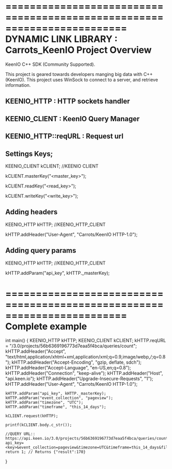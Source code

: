 ========================================================================
    DYNAMIC LINK LIBRARY : Carrots_KeenIO Project Overview
========================================================================

KeenIO C++ SDK (Community Supported).

This project is geared towards developers manging big data with C++ (KeenIO).
This project uses WinSock to connect to a server, and retrieve information.


## KEENIO_HTTP : HTTP sockets handler

## KEENIO_CLIENT : KeenIO Query Manager

## KEENIO_HTTP::reqURL : Request url


## Settings Keys;

KEENIO_CLIENT kCLIENT; //KEENIO CLIENT

kCLIENT.masterKey("<master_key>");

kCLIENT.readKey("<read_key>");

kCLIENT.writeKey("<write_key>");


## Adding headers
KEENIO_HTTP kHTTP; //KEENIO_HTTP_CLIENT

kHTTP.addHeader("User-Agent", "Carrots/KeenIO HTTP-1.0");


## Adding query params

KEENIO_HTTP kHTTP; //KEENIO_HTTP_CLIENT

kHTTP.addParam("api_key", kHTTP._masterKey);


========================================================================
    Complete example
========================================================================

int main() {
	KEENIO_HTTP kHTTP;
	KEENIO_CLIENT kCLIENT;
	kHTTP.reqURL = "/3.0/projects/56b6369196773d7eaa5f4bca/queries/count";
	kHTTP.addHeader("Accept", "text/html,application/xhtml+xml,application/xml;q=0.9,image/webp,*/*;q=0.8");
	kHTTP.addHeader("Accept-Encoding", "gzip, deflate, sdch");
	kHTTP.addHeader("Accept-Language", "en-US,en;q=0.8");
	kHTTP.addHeader("Connection", "keep-alive");
	kHTTP.addHeader("Host", "api.keen.io");
	kHTTP.addHeader("Upgrade-Insecure-Requests", "1");
	kHTTP.addHeader("User-Agent", "Carrots/KeenIO HTTP-1.0");

	kHTTP.addParam("api_key", kHTTP._masterKey);
	kHTTP.addParam("event_collection", "pageview");
	kHTTP.addParam("timezone", "UTC");
	kHTTP.addParam("timeframe", "this_14_days");

	kCLIENT.request(kHTTP);

	printf(kCLIENT.body.c_str());

    //QUERY URL:: https://api.keen.io/3.0/projects/56b6369196773d7eaa5f4bca/queries/count?api_key=<key>&event_collection=pageview&timezone=UTC&timeframe=this_14_days&filters=%5B%5D
	return 1; // Returns {"result":170}
}
